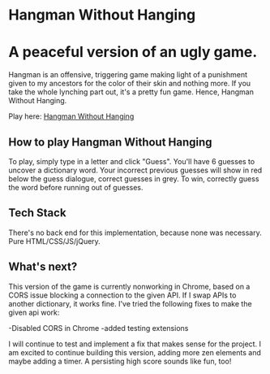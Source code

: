 Hangman Without Hanging
==============================================

# A peaceful version of an ugly game.

Hangman is an offensive, triggering game making light of a punishment given to my ancestors for the color of their skin and nothing more. If you take the whole lynching part out, it's a pretty fun game. Hence, Hangman Without Hanging. 

Play here: [Hangman Without Hanging](http://no-hang-man.bitballoon.com/)


## How to play Hangman Without Hanging

To play, simply type in a letter and click "Guess". You'll have 6 guesses to uncover a dictionary word. Your incorrect previous guesses will show in red below the guess dialogue, correct guesses in grey. To win, correctly guess the word before running out of guesses. 



## Tech Stack 
There's no back end for this implementation, because none was necessary. Pure HTML/CSS/JS/jQuery. 


## What's next? 

This version of the game is currently nonworking in Chrome, based on a CORS issue blocking a connection to the given API. If I swap APIs to another dictionary, it works fine. I've tried the following fixes to make the given api work: 

-Disabled CORS in Chrome
-added testing extensions 

I will continue to test and implement a fix that makes sense for the project. I am excited to continue building this version, adding more zen elements and maybe adding a timer. A persisting high score sounds like fun, too! 
